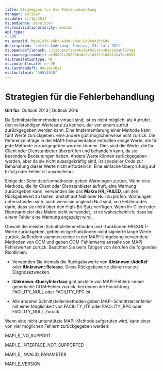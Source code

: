 ```yaml
---
title: Strategien für die Fehlerbehandlung
manager: soliver
ms.date: 11/16/2014
ms.audience: Developer
ms.localizationpriority: medium
api_type:
- COM
ms.assetid: be941efd-04b3-48d0-9b9c-8195ad2bb58d
description: 'Letzte Änderung: Samstag, 23. Juli 2011'
ms.openlocfilehash: 73222ba42fa0e46316f01534340a8194abf674a2
ms.sourcegitcommit: a1d9041c20256616c9c183f7d1049142a7ac6991
ms.translationtype: MT
ms.contentlocale: de-DE
ms.lasthandoff: 09/24/2021
ms.locfileid: "59591038"
---
```

# <a name="strategies-for-error-handling"></a>Strategien für die Fehlerbehandlung

  
  
**Gilt für**: Outlook 2013 | Outlook 2016 
  
Da Schnittstellenmethoden virtuell sind, ist es nicht möglich, als Aufrufer den vollständigen Wertesatz zu kennen, der von einem aufruf zurückgegeben werden kann. Eine Implementierung einer Methode kann fünf Werte zurückgeben. eine andere gibt möglicherweise acht zurück. Die Referenzeinträge in der MAPI-Dokumentation enthalten einige Werte, die für jede Methode zurückgegeben werden können. Dies sind die Werte, die Ihr Client oder Dienstanbieter überprüfen und behandeln kann, da sie besondere Bedeutungen haben. Andere Werte können zurückgegeben werden, aber da sie nicht aussagekräftig sind, ist spezieller Code zur Behandlung dieser Werte nicht erforderlich. Eine einfache Überprüfung auf Erfolg oder Fehler ist ausreichend.
  
Einige der Schnittstellenmethoden geben Warnungen zurück. Wenn eine Methode, die Ihr Client oder Dienstanbieter aufruft, eine Warnung zurückgeben kann, verwenden Sie das **Makro HR_FAILED,** um den Rückgabewert zu testen, anstatt auf Null oder Null zu prüfen. Warnungen unterscheiden sich, auch wenn sie ungleich Null sind, von Fehlercodes darin, dass sie nicht über den High-Bit-Satz verfügen. Wenn Ihr Client oder Dienstanbieter das Makro nicht verwendet, ist es wahrscheinlich, dass bei einem Fehler eine Warnung angezeigt wird. 
  
Obwohl die meisten Schnittstellenmethoden und -funktionen HRESULT-Werte zurückgeben, geben einige Funktionen nicht signierte lange Werte zurück. Außerdem stammen einige in der MAPI-Umgebung verwendete Methoden von COM und geben COM-Fehlerwerte anstelle von MAPI-Fehlerwerten zurück. Beachten Sie beim Tätigen von Anrufen die folgenden Richtlinien:
  
- Verwenden Sie niemals die Rückgabewerte von **IUnknown::AddRef** oder **IUnknown::Release.** Diese Rückgabewerte dienen nur zu Diagnosezwecken. 
    
- **IUnknown::QueryInterface** gibt anstelle von MAPI-Fehlern immer generische COM-Fehler zurück, bei denen die Einrichtung FACILITY_NULL oder FACILITY_RPC ist. 
    
- Alle anderen Schnittstellenmethoden geben MAPI-Schnittstellenfehler mit einer Möglichkeit von FACILITY_ITF oder FACILITY_RPC oder FACILITY_NULL Zurück.
    
Wenn eine nicht unterstützte MAPI-Methode aufgerufen wird, kann einer von vier möglichen Fehlern zurückgegeben werden: 
  
MAPI_E_NO_SUPPORT
  
MAPI_E_INTERFACE_NOT_SUPPORTED
  
MAPI_E_INVALID_PARAMETER
  
MAPI_E_VERSION. 
  

